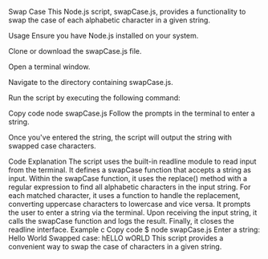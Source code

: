 Swap Case
This Node.js script, swapCase.js, provides a functionality to swap the case of each alphabetic character in a given string.

Usage
Ensure you have Node.js installed on your system.

Clone or download the swapCase.js file.

Open a terminal window.

Navigate to the directory containing swapCase.js.

Run the script by executing the following command:

Copy code
node swapCase.js
Follow the prompts in the terminal to enter a string.

Once you've entered the string, the script will output the string with swapped case characters.

Code Explanation
The script uses the built-in readline module to read input from the terminal.
It defines a swapCase function that accepts a string as input.
Within the swapCase function, it uses the replace() method with a regular expression to find all alphabetic characters in the input string.
For each matched character, it uses a function to handle the replacement, converting uppercase characters to lowercase and vice versa.
It prompts the user to enter a string via the terminal.
Upon receiving the input string, it calls the swapCase function and logs the result.
Finally, it closes the readline interface.
Example
c
Copy code
$ node swapCase.js
Enter a string: Hello World
Swapped case: hELLO wORLD
This script provides a convenient way to swap the case of characters in a given string.



